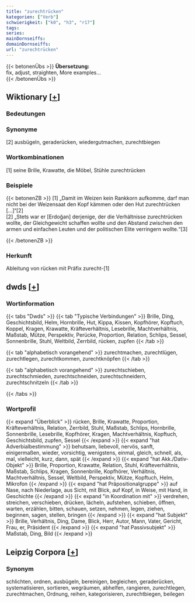 ```yaml
---
title: "zurechtrücken"
kategorien: ["Verb"]
schwierigkeit: ["k0", "h3", "r17"]
tags:
series:
mainDornseiffs:
domainDornseiffs:
url: "zurechtrücken"
---
```


{{< betonenÜbs >}}
**Übersetzung:**  
fix, adjust, straighten, More examples...  
{{< /betonenÜbs >}}

## Wiktionary [[+](https://de.wiktionary.org/wiki/zurechtrücken)]

### Bedeutungen

### Synonyme
[2] ausbügeln, geraderücken, wiedergutmachen, zurechtbiegen  

### Wortkombinationen
[1] seine Brille, Krawatte, die Möbel, Stühle zurechtrücken  

### Beispiele
{{< betonenZB >}}
[1] „Damit im Weizen kein Rankkorn aufkomme, darf man nicht bei der Weizensaat den Kopf kämmen oder den Hut zurechtrücken […]“[2]  
[2] „Stets war er [Erdoğan] derjenige, der die Verhältnisse zurechtrücken wollte, der Gleichgewicht schaffen wollte und den Abstand zwischen den armen und einfachen Leuten und der politischen Elite verringern wollte.“[3]  

{{< /betonenZB >}}
### Herkunft
Ableitung von rücken mit Präfix zurecht-[1]  



## dwds [[+](https://www.dwds.de/wb/zurechtrücken)]

### Wortinformation
{{< tabs "Dwds" >}}
{{< tab "Typische Verbindungen" >}}
Brille, Ding, Geschichtsbild, Helm, Hornbrille, Hut, Kippa, Kissen, Kopfhörer, Kopftuch, Koppel, Kragen, Krawatte, Kräfteverhältnis, Lesebrille, Machtverhältnis, Maßstab, Mütze, Perspektiv, Perücke, Proportion, Relation, Schlips, Sessel, Sonnenbrille, Stuhl, Weltbild, Zerrbild, rücken, zupfen
{{< /tab >}}

{{< tab "alphabetisch vorangehend" >}}
zurechtmachen, zurechtlügen, zurechtlegen, zurechtkommen, zurechtknöpfen
{{< /tab >}}

{{< tab "alphabetisch vorangehend" >}}
zurechtschieben, zurechtschmieden, zurechtschneiden, zurechtschneidern, zurechtschnitzeln
{{< /tab >}}

{{< /tabs >}}

### Wortprofil
{{< expand "Überblick" >}} rücken, Brille, Krawatte, Proportion, Kräfteverhältnis, Relation, Zerrbild, Stuhl, Maßstab, Schlips, Hornbrille, Sonnenbrille, Lesebrille, Kopfhörer, Kragen, Machtverhältnis, Kopftuch, Geschichtsbild, zupfen, Sessel {{< /expand >}}
{{< expand "hat Adverbialbestimmung" >}} behutsam, liebevoll, nervös, sanft, einigermaßen, wieder, vorsichtig, wenigstens, einmal, gleich, schnell, als, mal, vielleicht, kurz, dann, spät {{< /expand >}}
{{< expand "hat Akk./Dativ-Objekt" >}} Brille, Proportion, Krawatte, Relation, Stuhl, Kräfteverhältnis, Maßstab, Schlips, Kragen, Sonnenbrille, Kopfhörer, Verhältnis, Machtverhältnis, Sessel, Weltbild, Perspektiv, Mütze, Kopftuch, Helm, Mikrofon {{< /expand >}}
{{< expand "hat Präpositionalgruppe" >}} auf Nase, nach Niederlage, aus Sicht, mit Blick, auf Kopf, in Weise, mit Hand, in Geschichte {{< /expand >}}
{{< expand "in Koordination mit" >}} verdrehen, streichen, verschieben, drücken, lächeln, aufstehen, schieben, öffnen, warten, erzählen, bitten, schauen, setzen, nehmen, legen, ziehen, beginnen, sagen, stellen, bringen {{< /expand >}}
{{< expand "hat Subjekt" >}} Brille, Verhältnis, Ding, Dame, Blick, Herr, Autor, Mann, Vater, Gericht, Frau, er, Präsident {{< /expand >}}
{{< expand "hat Passivsubjekt" >}} Maßstab, Ding, Bild {{< /expand >}}

## Leipzig Corpora [[+](https://corpora.uni-leipzig.de/en/res?word=zurechtrücken&corpusId=deu_newscrawl-public_2018)]


### Synonym
schlichten, ordnen, ausbügeln, bereinigen, begleichen, geraderücken, systematisieren, sortieren, wegräumen, abhelfen, rangieren, zurechtlegen, zurechtmachen, Ordnung, reihen, kategorisieren, zurechtbiegen, beilegen

